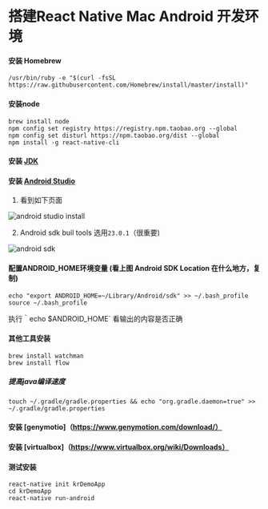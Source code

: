 # 搭建React Native Mac Android 开发环境 


#### 安装 Homebrew

```
/usr/bin/ruby -e "$(curl -fsSL https://raw.githubusercontent.com/Homebrew/install/master/install)"
```

####  安装node

```
brew install node
npm config set registry https://registry.npm.taobao.org --global
npm config set disturl https://npm.taobao.org/dist --global
npm install -g react-native-cli
```


#### 安装 [JDK](http://www.oracle.com/technetwork/java/javase/downloads/jdk8-downloads-2133151.html)

#### 安装 [Android Studio](https://developer.android.com/studio/index.html)

1. 看到如下页面

![android studio install ](https://reactnative.cn/static/docs/0.43/img/react-native-android-studio-configure-sdk.png)

2. Android sdk buil tools 选用`23.0.1`（很重要)

![android sdk ](https://reactnative.cn/static/docs/0.43/img/react-native-android-studio-android-sdk-build-tools.png)


#### 配置ANDROID_HOME环境变量 (看上图 Android SDK Location 在什么地方，复制)

```
echo "export ANDROID_HOME=~/Library/Android/sdk" >> ~/.bash_profile
source ~/.bash_profile
```

执行｀echo $ANDROID_HOME` 看输出的内容是否正确

#### 其他工具安装

```
brew install watchman
brew install flow
```

##### 提高java编译速度

```
touch ~/.gradle/gradle.properties && echo "org.gradle.daemon=true" >> ~/.gradle/gradle.properties
```


#### 安装 [genymotio]（https://www.genymotion.com/download/） 

#### 安装 [virtualbox]（https://www.virtualbox.org/wiki/Downloads）



#### 测试安装

```
react-native init krDemoApp
cd krDemoApp 
react-native run-android
```




